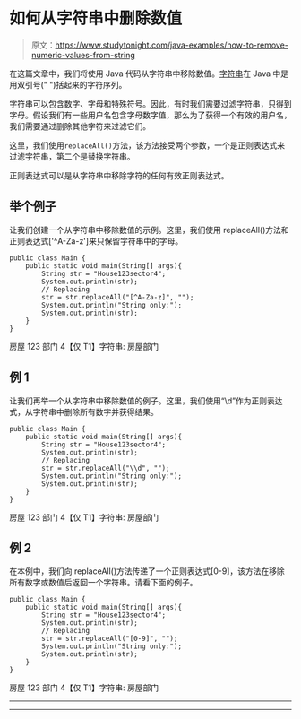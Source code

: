 # 如何从字符串中删除数值

> 原文：<https://www.studytonight.com/java-examples/how-to-remove-numeric-values-from-string>

在这篇文章中，我们将使用 Java 代码从字符串中移除数值。[字符串](https://www.studytonight.com/java/string-handling-in-java.php)在 Java 中是用双引号(" ")括起来的字符序列。

字符串可以包含数字、字母和特殊符号。因此，有时我们需要过滤字符串，只得到字母。假设我们有一些用户名包含字母数字值，那么为了获得一个有效的用户名，我们需要通过删除其他字符来过滤它们。

这里，我们使用`replaceAll()`方法，该方法接受两个参数，一个是正则表达式来过滤字符串，第二个是替换字符串。

正则表达式可以是从字符串中移除字符的任何有效正则表达式。

## 举个例子

让我们创建一个从字符串中移除数值的示例。这里，我们使用 replaceAll()方法和正则表达式['^A-Za-z']来只保留字符串中的字母。

```
public class Main {
	public static void main(String[] args){
		String str = "House123sector4";
		System.out.println(str);
		// Replacing 
		str = str.replaceAll("[^A-Za-z]", "");
		System.out.println("String only:");
		System.out.println(str);
	}
}
```

房屋 123 部门 4【仅 T1】字符串:
房屋部门

## 例 1

让我们再举一个从字符串中移除数值的例子。这里，我们使用“\d”作为正则表达式，从字符串中删除所有数字并获得结果。

```
public class Main {
	public static void main(String[] args){
		String str = "House123sector4";
		System.out.println(str);
		// Replacing 
		str = str.replaceAll("\\d", "");
		System.out.println("String only:");
		System.out.println(str);
	}
}
```

房屋 123 部门 4【仅 T1】字符串:
房屋部门

## 例 2

在本例中，我们向 replaceAll()方法传递了一个正则表达式[0-9]，该方法在移除所有数字或数值后返回一个字符串。请看下面的例子。

```
public class Main {
	public static void main(String[] args){
		String str = "House123sector4";
		System.out.println(str);
		// Replacing 
		str = str.replaceAll("[0-9]", "");
		System.out.println("String only:");
		System.out.println(str);
	}
}
```

房屋 123 部门 4【仅 T1】字符串:
房屋部门

* * *

* * *